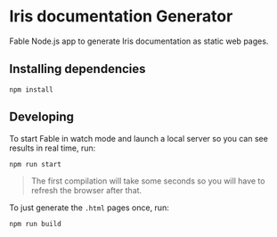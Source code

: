 # Iris documentation Generator

Fable Node.js app to generate Iris documentation as static web pages.

## Installing dependencies

```shell
npm install
```

## Developing

To start Fable in watch mode and launch a local server so you can see results in real time, run:

```shell
npm run start
```

> The first compilation will take some seconds so you will have to refresh the browser after that.

To just generate the `.html` pages once, run:

```shell
npm run build
```

